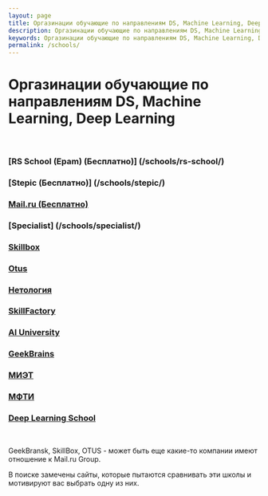 ```yaml
---
layout: page
title: Оргазинации обучающие по направлениям DS, Machine Learning, Deep Learning
description: Оргазинации обучающие по направлениям DS, Machine Learning, Deep Learning
keywords: Оргазинации обучающие по направлениям DS, Machine Learning, Deep Learning
permalink: /schools/
---
```


# Оргазинации обучающие по направлениям DS, Machine Learning, Deep Learning

<br/>

### [RS School (Epam) (Бесплатно)] (/schools/rs-school/)

### [Stepic (Бесплатно)] (/schools/stepic/)

### [Mail.ru (Бесплатно)](/schools/mail/)

### [Specialist] (/schools/specialist/)

### [Skillbox](/schools/skillbox/)

### [Otus](/schools/otus/)

### [Нетология](/schools/netology/)

### [SkillFactory](/schools/skillfactory/)

### [AI University](/schools/ai-university/)

### [GeekBrains](/schools/geekbrains/)

### [МИЭТ](/schools/miet/)

### [МФТИ](/schools/mfti/)

### [Deep Learning School](/schools/deep-learning-school/)

<br/>

GeekBransk, SkillBox, OTUS - может быть еще какие-то компании имеют отношение к Mail.ru Group.

В поиске замечены сайты, которые пытаются сравнивать эти школы и мотивируют вас выбрать одну из них.
